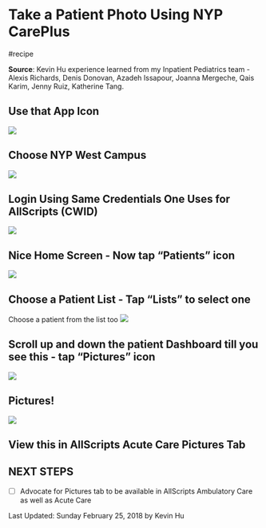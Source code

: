 # Take a Patient Photo Using NYP CarePlus
#recipe

**Source**: Kevin Hu experience learned from my Inpatient Pediatrics team - Alexis Richards, Denis Donovan, Azadeh Issapour, Joanna Mergeche, Qais Karim, Jenny Ruiz, Katherine Tang.

## Use that App Icon
![](Take%20a%20Patient%20Photo%20Using%20NYP%20CarePlus/C20EFE2B-0496-4884-8757-BFE9CD7F7EBE.png)

## Choose NYP West Campus
![](Take%20a%20Patient%20Photo%20Using%20NYP%20CarePlus/D2DED756-4704-4CAB-94F9-41726F26289E.png)

## Login Using Same Credentials One Uses for AllScripts (CWID)
![](Take%20a%20Patient%20Photo%20Using%20NYP%20CarePlus/E3DA6167-D384-4601-BFB0-AE8C1E2A8EC0.png)

## Nice Home Screen - Now tap “Patients” icon
![](Take%20a%20Patient%20Photo%20Using%20NYP%20CarePlus/B6BB86BD-56CD-4F8C-A2F6-E2D716FEB4F5.png)

## Choose a Patient List - Tap “Lists” to select one
Choose a patient from the list too
![](Take%20a%20Patient%20Photo%20Using%20NYP%20CarePlus/E3A38864-7151-4BAC-A698-CEFF40B4187C.png)
## Scroll up and down the patient Dashboard till you see this - tap “Pictures” icon
![](Take%20a%20Patient%20Photo%20Using%20NYP%20CarePlus/AFF9E424-388D-48F8-971E-0136A2EB640D.png)
## Pictures!
![](Take%20a%20Patient%20Photo%20Using%20NYP%20CarePlus/41B7F12C-7352-4E22-88C9-4CC88B6EE6BA.png)
## View this in AllScripts Acute Care Pictures Tab
## NEXT STEPS
- [ ] Advocate for Pictures tab to be available in AllScripts Ambulatory Care as well as Acute Care

Last Updated: Sunday February 25, 2018 by Kevin Hu
